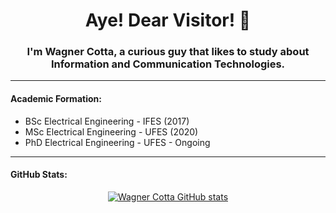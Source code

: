 <h1 align="center">Aye! Dear Visitor! 👋 </h1>
<h3 align="center">I'm Wagner Cotta, a curious guy that likes to study about Information and Communication Technologies.</h3>
<hr/>
<h4> Academic Formation: </h4>

* BSc Electrical Engineering - IFES (2017)
* MSc Electrical Engineering - UFES (2020)
* PhD Electrical Engineering - UFES - Ongoing

<hr/>

<div align="center">
<h4 align="left">GitHub Stats:</h4>  
  
[![Wagner Cotta GitHub stats](https://github-readme-stats.vercel.app/api?username=wagnercotta&hide_title=true&show_icons=true&count_private=true&theme=prussian)](https://github.com/wagnercotta)
  
</div>

